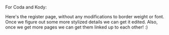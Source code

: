 For Coda and Kody: 

Here's the register page, without any modifications to border weight or font. Once we figure out some more stylized details we can get it edited. Also, once we get more pages we can get them linked up to each other! :)

